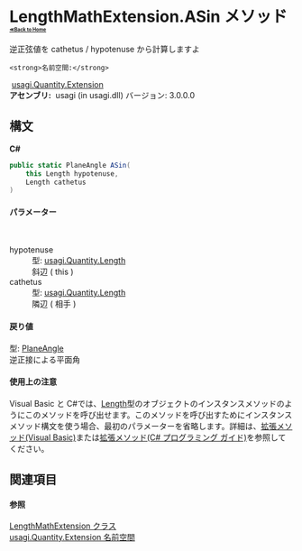 # LengthMathExtension.ASin メソッド <div style="font-size:30%"><a href="https://github.com/usagi/usagi.cs/blob/master/docs/Home.md">≪Back to Home</a></div> 

逆正弦値を cathetus / hypotenuse から計算しますよ


    <strong>名前空間:</strong>
&nbsp;<a href="N_usagi_Quantity_Extension.md">usagi.Quantity.Extension</a><br /><strong>アセンブリ:</strong>
&nbsp;usagi (in usagi.dll) バージョン: 3.0.0.0

## 構文

**C#**<br />
``` C#
public static PlaneAngle ASin(
	this Length hypotenuse,
	Length cathetus
)
```


#### パラメーター
&nbsp;<dl><dt>hypotenuse</dt><dd>型: <a href="T_usagi_Quantity_Length.md">usagi.Quantity.Length</a><br />斜辺 ( this )</dd><dt>cathetus</dt><dd>型: <a href="T_usagi_Quantity_Length.md">usagi.Quantity.Length</a><br />隣辺 ( 相手 )</dd></dl>

#### 戻り値
型: <a href="T_usagi_Quantity_PlaneAngle.md">PlaneAngle</a><br />逆正接による平面角

#### 使用上の注意
Visual Basic と C#では、<a href="T_usagi_Quantity_Length.md">Length</a>型のオブジェクトのインスタンスメソッドのようにこのメソッドを呼び出せます。このメソッドを呼び出すためにインスタンスメソッド構文を使う場合、最初のパラメーターを省略します。詳細は、<a href="http://msdn.microsoft.com/ja-jp/library/bb384936.aspx" target="_blank">拡張メソッド(Visual Basic)</a>または<a href="http://msdn.microsoft.com/ja-jp/library/bb383977.aspx" target="_blank">拡張メソッド(C# プログラミング ガイド)</a>を参照してください。

## 関連項目


#### 参照
<a href="T_usagi_Quantity_Extension_LengthMathExtension.md">LengthMathExtension クラス</a><br /><a href="N_usagi_Quantity_Extension.md">usagi.Quantity.Extension 名前空間</a><br />